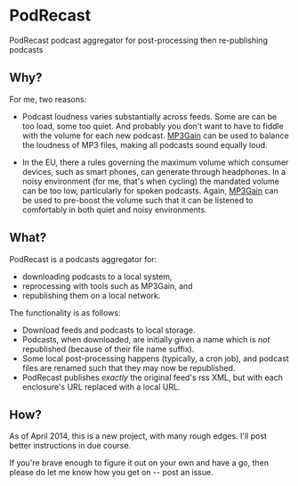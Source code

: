 PodRecast
=========

PodRecast podcast aggregator for post-processing then re-publishing podcasts

## Why?

For me, two reasons:

- Podcast loudness varies substantially across feeds.  Some are can be too
  load, some too quiet.  And probably you don't want to have to fiddle with the
  volume for each new podcast.  [MP3Gain](http://mp3gain.sourceforge.net/) can
  be used to balance the loudness of MP3 files, making all podcasts sound
  equally loud.

- In the EU, there a rules governing the maximum volume which consumer
  devices, such as smart phones, can generate through headphones.  In a noisy
  environment (for me, that's when cycling) the mandated volume can be too
  low, particularly for spoken podcasts.  Again,
  [MP3Gain](http://mp3gain.sourceforge.net/) can be used to pre-boost the
  volume such that it can be listened to comfortably in both quiet and noisy
  environments.

## What?

PodRecast is a podcasts aggregator for:

- downloading podcasts to a local system,
- reprocessing with tools such as MP3Gain, and
- republishing them on a local network.

The functionality is as follows:

- Download feeds and podcasts to local storage.
- Podcasts, when downloaded, are initially given a name which is *not*
  republished (because of their file name suffix).
- Some local post-processing happens (typically, a cron job), and podcast files
  are renamed such that they may now be republished.
- PodRecast publishes *exactly* the original feed's rss XML, but with each
  enclosure's URL replaced with a local URL.

## How?

As of April 2014, this is a new project, with many rough edges.  I'll post
better instructions in due course.

If you're brave enough to figure it out on your own and have a go, then please
do let me know how you get on -- post an issue.
